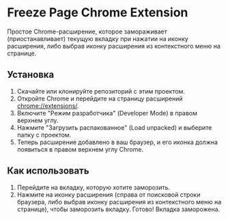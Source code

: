 # Freeze Page Chrome Extension

Простое Chrome-расширение, которое замораживает (приостанавливает) текущую вкладку при нажатии на иконку расширения, либо выбрав иконку расширения из контекстного меню на странице.

## Установка

1. Скачайте или клонируйте репозиторий с этим проектом.
2. Откройте Chrome и перейдите на страницу расширений [chrome://extensions/](chrome://extensions/).
3. Включите "Режим разработчика" (Developer Mode) в правом верхнем углу.
4. Нажмите "Загрузить распакованное" (Load unpacked) и выберите папку с проектом.
5. Теперь расширение добавлено в ваш браузер, и его иконка должна появиться в правом верхнем углу Chrome.

## Как использовать

1. Перейдите на вкладку, которую хотите заморозить.
2. Нажмите на иконку расширения (справа от поисковой строки браузера, либо выбрав иконку расширения из контекстного меню на странице), чтобы заморозить вкладку. Готово! Вкладка заморожена.
